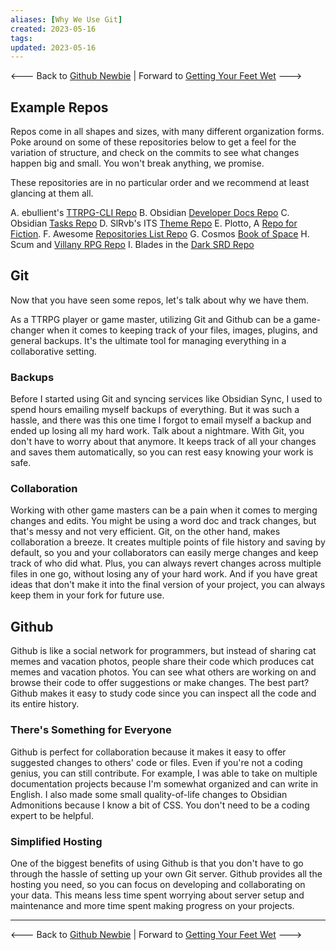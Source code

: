 ```yaml
---
aliases: [Why We Use Git]
created: 2023-05-16
tags: 
updated: 2023-05-16
---
```


<--- Back to [Github Newbie](0-Github-Newbie.md) \| Forward to [Getting Your Feet Wet](2-Getting-Your-Feet-Wet.md) --->

## Example Repos

Repos come in all shapes and sizes, with many different organization forms. Poke around on some of these repositories below to get a feel for the variation of structure, and check on the commits to see what changes happen big and small. You won't break anything, we promise.

These repositories are in no particular order and we recommend at least glancing at them all.

A. ebullient's [TTRPG-CLI Repo](https://github.com/ebullient/ttrpg-convert-cli)
B. Obsidian [Developer Docs Repo](https://github.com/obsidianmd/obsidian-developer-docs)
C. Obsidian [Tasks Repo](https://github.com/obsidian-tasks-group/obsidian-tasks)
D. SlRvb's ITS [Theme Repo](https://github.com/SlRvb/Obsidian--ITS-Theme)
E. Plotto, A [Repo for Fiction](https://github.com/garykac/plotto).
F. Awesome [Repositories List Repo](https://github.com/pawelborkar/awesome-repos)
G. Cosmos [Book of Space](https://github.com/cosmos-book/cosmos-book.github.io)
H. Scum and [Villany RPG Repo](https://github.com/mburnamfink/Scum-Villany-RPG)
I. Blades in the [Dark SRD Repo](https://github.com/amazingrando/blades-in-the-dark-srd-content)

## Git

Now that you have seen some repos, let's talk about why we have them.

As a TTRPG player or game master, utilizing Git and Github can be a game-changer when it comes to keeping track of your files, images, plugins, and general backups. It's the ultimate tool for managing everything in a collaborative setting.

### Backups

Before I started using Git and syncing services like Obsidian Sync, I used to spend hours emailing myself backups of everything. But it was such a hassle, and there was this one time I forgot to email myself a backup and ended up losing all my hard work. Talk about a nightmare. With Git, you don't have to worry about that anymore. It keeps track of all your changes and saves them automatically, so you can rest easy knowing your work is safe.

### Collaboration

Working with other game masters can be a pain when it comes to merging changes and edits. You might be using a word doc and track changes, but that's messy and not very efficient. Git, on the other hand, makes collaboration a breeze. It creates multiple points of file history and saving by default, so you and your collaborators can easily merge changes and keep track of who did what. Plus, you can always revert changes across multiple files in one go, without losing any of your hard work. And if you have great ideas that don't make it into the final version of your project, you can always keep them in your fork for future use.

## Github

Github is like a social network for programmers, but instead of sharing cat memes and vacation photos, people share their code which produces cat memes and vacation photos. You can see what others are working on and browse their code to offer suggestions or make changes. The best part? Github makes it easy to study code since you can inspect all the code and its entire history.

### There's Something for Everyone

Github is perfect for collaboration because it makes it easy to offer suggested changes to others' code or files. Even if you're not a coding genius, you can still contribute. For example, I was able to take on multiple documentation projects because I'm somewhat organized and can write in English. I also made some small quality-of-life changes to Obsidian Admonitions because I know a bit of CSS. You don't need to be a coding expert to be helpful.

### Simplified Hosting

One of the biggest benefits of using Github is that you don't have to go through the hassle of setting up your own Git server. Github provides all the hosting you need, so you can focus on developing and collaborating on your data. This means less time spent worrying about server setup and maintenance and more time spent making progress on your projects.

---

<--- Back to [Github Newbie](0-Github-Newbie.md) \| Forward to [Getting Your Feet Wet](2-Getting-Your-Feet-Wet.md) --->
